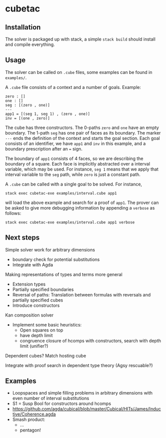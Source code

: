 # cubetac

## Installation

The solver is packaged up with stack, a simple `stack build` should install and
compile everything.

## Usage

The solver can be called on `.cube` files, some examples can be found in
`examples/`. 

A `.cube` file consists of a context and a number of goals. Example:
```
zero : []
one : []
seg : [(zero , one)]
---
app1 = [(seg 1, seg 1) , (zero , one)]
inv = [(one , zero)]
```
The cube has three constructors. The 0-paths `zero` and `one` have an empty
boundary. The 1-path `seg` has one pair of faces as its boundary. The marker
`---` ends the definition of the context and starts the goal section. Each goal
consists of an identifier, we have `app1` and `inv` in this example, and a
boundary prescription after an `=` sign.

The boundary of `app1` consists of 4 faces, so we are describing the boundary of
a square. Each face is implicitly abstracted over a interval variable, which may
be used. For instance, `seg 1` means that we apply that interval variable to the
`seg` path, while `zero` is just a constant path.

A `.cube` can be called with a single goal to be solved. For instance, 

`stack exec cubetac-exe examples/interval.cube app1`

will load the above example and search for a proof of `app1`. The prover can be
asked to give more debugging information by appending a `verbose` as follows:

`stack exec cubetac-exe examples/interval.cube app1 verbose`




## Next steps

Simple solver work for arbitrary dimensions
- boundary check for potential substitutions
- Integrate with Agda

Making representations of types and terms more general
- Extension types
- Partially specified boundaries
- Reversal of paths: Translation between formulas with reversals and partially specified cubes
- Introduce constructors

Kan composition solver
- Implement some basic heuristics:
  - Open squares on top
  - have depth limit
  - congruence closure of hcomps with constructors, search with depth limit (unifier?)

Dependent cubes? Match hosting cube

Integrate with proof search in dependent type theory (Agsy rescuable?)

## Examples

- Loopspaces and simple filling problems in arbitrary dimensions with even number of interval substitutions
- S1 = Susp Bool for constructors around hcomps
- https://github.com/agda/cubical/blob/master/Cubical/HITs/James/Inductive/Coherence.agda
- Smash product:
  - ...
  - pentagon!


